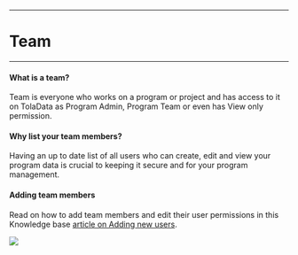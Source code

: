 ****
# Team
---
#### What is a team?

Team is everyone who works on a program or project and has access to it on TolaData as Program Admin, Program Team or even has View only permission. 

#### Why list your team members?

Having an up to date list of all users who can create, edit and view your program data is crucial to keeping it secure and for your program management.

#### Adding team members

Read on how to add team members and edit their user permissions in this Knowledge base [article on Adding new users](https://help.toladata.com/en/4-manage-users/add-new-users.html). 

![](/assets_en/team_members.PNG)










